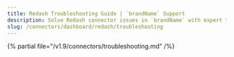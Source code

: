 ```yaml
---
title: Redash Troubleshooting Guide | `brandName` Support
description: Solve Redash connector issues in `brandName` with expert troubleshooting guides. Fix connection errors, data sync problems, and configuration issues fast.
slug: /connectors/dashboard/redash/troubleshooting
---
```


{% partial file="/v1.9/connectors/troubleshooting.md" /%}
